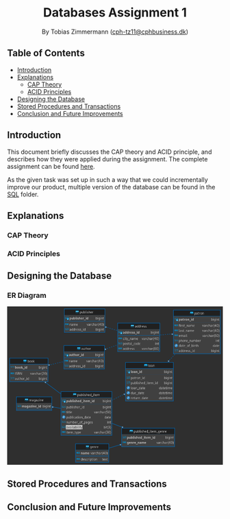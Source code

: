 <div align="center">

# Databases Assignment 1

By Tobias Zimmermann (cph-tz11@cphbusiness.dk)

</div>

## Table of Contents

- [Introduction](#introduction)
- [Explanations](#explanations)
  - [CAP Theory](#cap-theory)
  - [ACID Principles](#acid-principle)
- [Designing the Database](#designing-the-database)
- [Stored Procedures and Transactions](#stored-procedures-and-transactions)
- [Conclusion and Future Improvements](#conclusion-and-future-improvements)

## Introduction

This document briefly discusses the CAP theory and ACID principle, and describes how they were applied during the assignment. The complete assignment can be found [here](./documents/database-assignment.pdf).

As the given task was set up in such a way that we could incrementally improve our product, multiple version of the database can be found in the [SQL](./sql) folder.

## Explanations

### CAP Theory

### ACID Principles

## Designing the Database

### ER Diagram

![ER Diagram](./documents/library-er-diagram.png)

## Stored Procedures and Transactions

## Conclusion and Future Improvements

